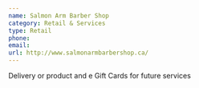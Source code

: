 ```yaml
---
name: Salmon Arm Barber Shop
category: Retail & Services
type: Retail
phone: 
email: 
url: http://www.salmonarmbarbershop.ca/
---
```


Delivery or product and e Gift Cards for future services 